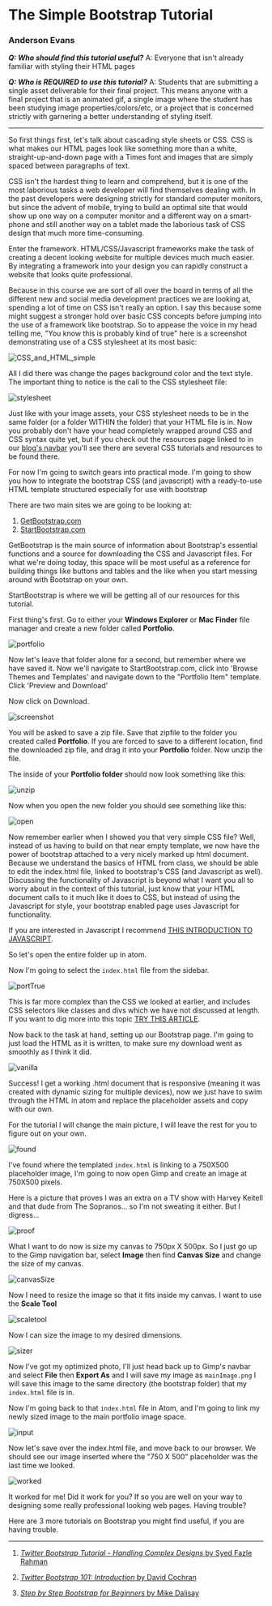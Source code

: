 # The Simple Bootstrap Tutorial
### Anderson Evans

***Q: Who should find this tutorial useful?***
A: Everyone that isn't already familiar with styling their HTML pages

***Q: Who is REQUIRED to use this tutorial?***
A: Students that are submitting a single asset deliverable for their final
project.  This means anyone with a final project that is an animated gif,
a single image where the student has been studying image properties/colors/etc, or
a project that is concerned strictly with garnering a better understanding of styling
itself.

---

So first things first, let's talk about cascading style sheets or CSS.  CSS is
what makes our HTML pages look like something more than a white, straight-up-and-down
page with a Times font and images that are simply spaced between paragraphs of text.

CSS isn't the hardest thing to learn and comprehend, but it is one of the most
laborious tasks a web developer will find themselves dealing with.  In the past
developers were designing strictly for standard computer monitors, but since the
advent of mobile, trying to build an optimal site that would show up one way on
a computer monitor and a different way on a smart-phone and still another way on
a tablet made the laborious task of CSS design that much more time-consuming.

Enter the framework.  HTML/CSS/Javascript frameworks make the task of creating
a decent looking website for multiple devices much much easier.  By integrating
a framework into your design you can rapidly construct a website that looks quite
professional.

Because in this course we are sort of all over the board in terms of all the
different new and social media development practices we are looking at, spending
a lot of time on CSS isn't really an option.  I say this because some might suggest
a stronger hold over basic CSS concepts before jumping into the use of a framework
like bootstrap.  So to appease the voice in my head telling me, "You know this is
probably kind of true" here is a screenshot demonstrating use of a CSS stylesheet
at its most basic:

![CSS_and_HTML_simple](simplecss.png)

All I did there was change the pages background color and the text style.  The important
thing to notice is the call to the CSS stylesheet file:

![stylesheet](link.png)

Just like with your image assets, your CSS stylesheet needs to be in the same folder
(or a folder WITHIN the folder) that your HTML file is in.  Now you probably don't have
your head completely wrapped around CSS and CSS syntax quite yet, but if you check out
the resources page linked to in our [blog's navbar](http://blogs.baruch.cuny.edu/newmedia2015/) you'll see there are several CSS
tutorials and resources to be found there.

For now I'm going to switch gears into practical mode.  I'm going to show you how to
integrate the bootstrap CSS (and javascript) with a ready-to-use HTML template structured
especially for use with bootstrap

There are two main sites we are going to be looking at:
1. [GetBootstrap.com](http://www.getbootstrap.com)
2. [StartBootstrap.com](http://www.startbootstrap.com)

GetBootstrap is the main source of information about Bootstrap's essential functions
and a source for downloading the CSS and Javascript files.  For what we're doing
today, this space will be most useful as a reference for building things like buttons and tables and the like when you start messing around
with Bootstrap on your own.

StartBootstrap is where we will be getting all of our resources for this tutorial.

First thing's first.  Go to
either your **Windows Explorer** or **Mac Finder**
file manager and create a new folder
called **Portfolio**.

![portfolio](portsmall.png)

Now let's leave that folder alone for a second, but remember where we have saved it.  Now we'll navigate to StartBootstrap.com, click into 'Browse Themes and Templates'
and navigate down to the "Portfolio Item" template.  Click 'Preview and Download'

Now click on Download.

![screenshot](getbootport.png)

You will be asked to save a zip file.  Save that zipfile to the folder you created called **Portfolio**.  If you are forced to save to a different location, find the downloaded zip file, and drag it into your **Portfolio** folder.  Now unzip the file.

The inside of your **Portfolio folder** should now look something like this:

![unzip](unzip.png)

Now when you open the new folder you should see something like this:

![open](open.png)

Now remember earlier when I showed you that very
simple CSS file?  Well, instead of us having to build on that near empty template, we now have the power of bootstrap attached to a very nicely marked up html document.  Because we understand the basics of HTML from class, we should be able to edit the index.html file, linked to bootstrap's CSS (and Javascript as well).  Discussing the functionality of Javascript is beyond what I want you all to worry about in the context of this tutorial, just know that your HTML document calls to it much like it does to CSS, but instead of using the Javascript for style, your bootstrap enabled page uses Javascript for functionality.

If you are interested in Javascript I recommend [THIS INTRODUCTION TO JAVASCRIPT](http://cs.lmu.edu/~ray/notes/javascript/).

So let's open the entire folder up in atom.

Now I'm going to select the `index.html` file from the sidebar.

![portTrue](portTrue.png)

This is far more complex than the CSS we looked at earlier, and includes CSS selectors like classes and divs which we have not discussed at length.  If you want to dig more into this topic [TRY THIS ARTICLE](https://css-tricks.com/how-css-selectors-work/).

Now back to the task at hand, setting up our Bootstrap page.  I'm going to just load the HTML as it is written, to make sure my download went as smoothly as I think it did.

![vanilla](vanilla.png)

Success!  I get a working .html document that is responsive (meaning it was created with dynamic sizing for multiple devices), now we just have to swim through the HTML in atom and replace the placeholder assets and copy with our own.

For the tutorial I will change the main picture, I will leave the rest for you to figure out on your own.

![found](found.png)

I've found where the templated `index.html` is linking to a 750X500 placeholder image, I'm going to now open Gimp and create an image at 750X500 pixels.

Here is a picture that proves I was an extra on a TV show with Harvey Keitell and that dude from The Sopranos... so I'm not sweating it either.  But I digress...

![proof](proof.png)

What I want to do now is size my canvas to 750px X 500px.  So I just go up to the Gimp navigation bar, select **Image** then find **Canvas Size** and change the size of my canvas.

![canvasSize](canvasSize.png)

Now I need to resize the image so that it fits inside my canvas.  I want to use the **Scale Tool**

![scaletool](scaletool.png)

Now I can size the image to my desired dimensions.

![sizer](sizer.png)

Now I've got my optimized photo, I'll just head back up to Gimp's navbar and select **File** then **Export As** and I will save my image as `mainImage.png`  I will save this image to the same directory (the bootstrap folder) that my `index.html` file is in.

Now I'm going back to that `index.html` file in Atom, and I'm going to link my newly sized image to the main portfolio image space.

![input](input.png)

Now let's save over the index.html file, and move back to our browser.  We should see our image inserted where the "750 X 500" placeholder was the last time we looked.

![worked](worked.png)

It worked for me!  Did it work for you?  If so you are well on your way to designing some really professional looking web pages.  Having trouble?

Here are 3 more tutorials on Bootstrap you might find useful, if you are having trouble.

---

1. [*Twitter Bootstrap Tutorial - Handling Complex Designs* by Syed Fazle Rahman](http://www.sitepoint.com/twitter-bootstrap-tutorial-handling-complex-designs/)

2. [*Twitter Bootstrap 101: Introduction* by David Cochran](http://webdesign.tutsplus.com/tutorials/twitter-bootstrap-101-introduction--webdesign-5459)

3. [*Step by Step Bootstrap for Beginners* by Mike Dalisay](https://www.codeofaninja.com/2014/05/bootstrap-tutorial-beginners-step-step.html)
